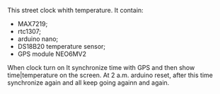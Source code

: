 This street clock whith temperature. It contain:

- MAX7219;
- rtc1307;
- arduino nano;
- DS18B20 temperature sensor;
- GPS module NEO6MV2

When clock turn on It synchronize time with GPS and then show time|temperature on the screen.
At 2 a.m. arduino reset, after this time synchronize again and all keep going againn and again.
